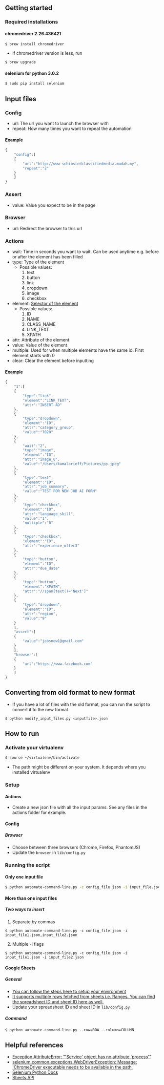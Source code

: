 ## Getting started

### Required installations

#### chromedriver 2.26.436421
```sh
$ brew install chromedriver
```
* If chromedriver version is less, run
```sh
$ brew upgrade
```
#### selenium for python 3.0.2
```sh
$ sudo pip install selenium
```

## Input files

### Config

* url: The url you want to launch the browser with
* repeat: How many times you want to repeat the automation

#### Example

```javascript
{
	"config":[
	{
		"url":"http://www-schibstedclassifiedmedia.mudah.my",
		"repeat":"2"
	}
	]
}
```

### Assert

* value: Value you expect to be in the page

### Browser

* url: Redirect the browser to this url

### Actions

* wait: Time in seconds you want to wait. Can be used anytime e.g. before or after the element has been filled
* type: Type of the element
  * Possible values:
    1. text
    2. button
    3. link
    4. dropdown
    5. image
    6. checkbox
* element: [Selector of the element](http://selenium-python.readthedocs.io/api.html#locate-elements-by)
  * Possible values:
    1. ID
    2. NAME
    3. CLASS_NAME
    4. LINK_TEXT
    5. XPATH
* attr: Attribute of the element
* value: Value of the element
* multiple: Used for when multiple elements have the same id. First element starts with 0
* clear: Clear the element before inputting

#### Example

```javascript
{
	"1":[
	{
		"type":"link",
		"element":"LINK_TEXT",
		"attr":"INSERT AD"
	},
	{
		"type":"dropdown",
		"element":"ID",
		"attr":"category_group",
		"value":"7020"
	},
	{
		"wait":"2",
		"type":"image",
		"element":"ID",
		"attr":"image_0",
		"value":"/Users/kamalarieff/Pictures/pp.jpeg"
	},
	{
		"type":"text",
		"element":"ID",
		"attr":"job_summary",
		"value":"TEST FOR NEW JOB AI FORM"
	},
	{
		"type":"checkbox",
		"element":"ID",
		"attr":"language_skill",
		"value":"1",
		"multiple":"0"
	},
	{
		"type":"checkbox",
		"element":"ID",
		"attr":"experience_offer3"
	},
	{
		"type":"button",
		"element":"ID",
		"attr":"due_date"
	},
	{
		"type":"button",
		"element":"XPATH",
		"attr":"//span[text()='Next']"
	},
	{
		"type":"dropdown",
		"element":"ID",
		"attr":"region",
		"value":"9"
	}
	],
	"assert":[
	{
		"value":"jobsnew1@gmail.com"
	}
	],
	"browser":[
	{
		"url":"https://www.facebook.com"
	}
	]
}

```

## Converting from old format to new format

* If you have a lot of files with the old format, you can run the script to convert it to the new format

```sh
$ python modify_input_files.py <inputfile>.json
```

## How to run

### Activate your virtualenv

```sh A
$ source ~/virtualenv/bin/activate
```

* The path might be different on your system. It depends where you installed virtualenv

### Setup

#### Actions
* Create a new json file with all the input params. See any files in the actions folder for example.

#### Config
##### Browser
* Choose between three browsers (Chrome, Firefox, PhantomJS)
* Update the ``browser`` in ``lib/config.py``

### Running the script

#### Only one input file

```sh
$ python automate-command-line.py -c config_file.json -i input_file.json
```

#### More than one input files
##### Two ways to insert
1. Separate by commas

```$ python automate-command-line.py -c config_file.json -i input_file1.json,input_file2.json```

2. Multiple -i flags

```$ python automate-command-line.py -c config_file.json -i input_file1.json -i input_file2.json```

#### Google Sheets

##### General
* [You can follow the steps here to setup your environment](https://developers.google.com/sheets/api/quickstart/python)
* [It supports multiple rows fetched from sheets i.e. Ranges. You can find the spreadsheet ID and sheet ID here as well.](https://developers.google.com/sheets/api/guides/concepts)
* Update your spreadsheet ID and sheet ID in ```lib/config.py```
##### Command
```$ python automate-command-line.py --row=ROW --column=COLUMN```

## Helpful references

* [Exception AttributeError: "'Service' object has no attribute 'process'"](https://github.com/dhruvramani/Terminal-on-FB-Messenger/issues/10)
* [selenium.common.exceptions.WebDriverException: Message: 'ChromeDriver executable needs to be available in the path.](http://stackoverflow.com/questions/8255929/running-webdriver-chrome-with-selenium/8259152#8259152)
* [Selenium Python Docs](http://selenium-python.readthedocs.io/installation.html)
* [Sheets API](https://developers.google.com/sheets/api/)
